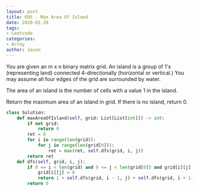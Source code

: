 ```yaml
---
layout: post
title: 695 - Max Area Of Island
date: 2020-01-20
tags:
- Leetcode
categories:
- Array
author: Jason
---
```

You are given an m x n binary matrix grid. An island is a group of 1's (representing land) connected 4-directionally (horizontal or vertical.) You may assume all four edges of the grid are surrounded by water.

The area of an island is the number of cells with a value 1 in the island.

Return the maximum area of an island in grid. If there is no island, return 0.

```python
class Solution:
    def maxAreaOfIsland(self, grid: List[List[int]]) -> int:
        if not grid:
            return 0
        ret = 0
        for i in range(len(grid)):
            for j in range(len(grid[0])):
                ret = max(ret, self.dfs(grid, i, j))
        return ret
    def dfs(self, grid, i, j):
        if 0 <= i < len(grid) and 0 <= j < len(grid[0]) and grid[i][j]:
            grid[i][j] = 0
            return 1 + self.dfs(grid, i - 1, j) + self.dfs(grid, i + 1, j) + self.dfs(grid, i, j - 1) + self.dfs(grid, i, j + 1)
        return 0
```

